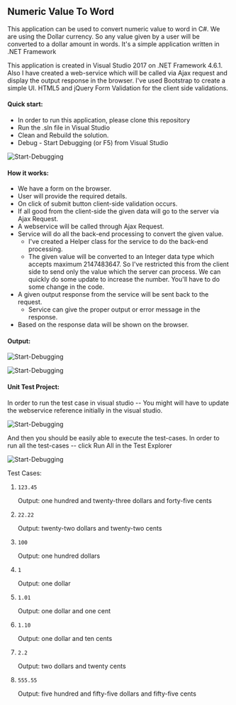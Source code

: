 
## Numeric Value To Word

This application can be used to convert numeric value to word in C#.
We are using the Dollar currency. So any value given by a user will be converted to a dollar amount in words.
It's a simple application written in .NET Framework


This application is created in Visual Studio 2017 on .NET Framework 4.6.1. Also I have created a web-service which will be called via Ajax request and display the output response in the browser. 
I've used Bootstrap to create a simple UI. HTML5 and jQuery Form Validation for the client side validations.

#### Quick start:

  - In order to run this application, please clone this repository
  - Run the .sln file in Visual Studio
  - Clean and Rebuild the solution.
  - Debug - Start Debugging (or F5) from Visual Studio

![Start-Debugging](http://www.nikkipunjabi.com/Sitecore/numericvaluetoword/start-debugging.png)

#### How it works:
-   We have a form on the browser.
-   User will provide the required details.
-   On click of submit button client-side validation occurs.
-   If all good from the client-side the given data will go to the server via Ajax Request.
-   A webservice will be called through Ajax Request.
-   Service will do all the back-end processing to convert the given value.
	-   I've created a Helper class for the service to do the back-end processing.
	-   The given value will be converted to an Integer data type which accepts maximum 2147483647. So I've restricted this from the client side to send only the value which the server can process. We can quickly do some update to increase the number. You'll have to do some change in the code.
-   A given output response from the service will be sent back to the request.
	-   Service can give the proper output or error message in the response.
-   Based on the response data will be shown on the browser.

#### Output:
![Start-Debugging](http://www.nikkipunjabi.com/Sitecore/numericvaluetoword/output-1.png)


![Start-Debugging](http://www.nikkipunjabi.com/Sitecore/numericvaluetoword/output-1.png)

#### Unit Test Project:
In order to run the test case in visual studio -- You might will have to update the webservice reference initially in the visual studio.


![Start-Debugging](http://www.nikkipunjabi.com/Sitecore/numericvaluetoword/update-service-reference.png)

And then you should be easily able to execute the test-cases.
In order to run all the test-cases -- click Run All in the Test Explorer


![Start-Debugging](http://www.nikkipunjabi.com/Sitecore/numericvaluetoword/run-test-cases.png)

Test Cases:
1)     123.45
   Output: one hundred and twenty-three dollars and forty-five cents
2)     22.22
   Output: twenty-two dollars and twenty-two cents
3)     100
   Output: one hundred dollars
4)     1
   Output: one dollar
5)     1.01
   Output: one dollar and one cent
6)     1.10
    Output: one dollar and ten cents
7)     2.2
   Output: two dollars and twenty cents
8)     555.55
   Output: five hundred and fifty-five dollars and fifty-five cents
